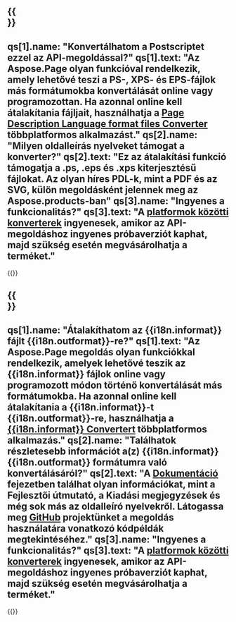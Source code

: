 ﻿---
meta: true
translation: true
deploy: false
---

{{<section faq>}}
---
qs[1].name: "Konvertálhatom a Postscriptet ezzel az API-megoldással?"
qs[1].text: "Az Aspose.Page olyan funkcióval rendelkezik, amely lehetővé teszi a PS-, XPS- és EPS-fájlok más formátumokba konvertálását online vagy programozottan. Ha azonnal online kell átalakítania fájljait, használhatja a [Page Description Language format files Converter](https://products.aspose.app/page/conversion/) többplatformos alkalmazást."
qs[2].name: "Milyen oldalleírás nyelveket támogat a konverter?"
qs[2].text: "Ez az átalakítási funkció támogatja a .ps, .eps és .xps kiterjesztésű fájlokat. Az olyan híres PDL-k, mint a PDF és az SVG, külön megoldásként jelennek meg az Aspose.products-ban"
qs[3].name: "Ingyenes a funkcionalitás?"
qs[3].text: "A [platformok közötti konverterek](https://products.aspose.app/page/conversion) ingyenesek, amikor az API-megoldáshoz ingyenes próbaverziót kaphat, majd szükség esetén megvásárolhatja a terméket."
---

{{<import path="/meta/schemas.md" section="faq">}} 

{{<section faqchild>}}
---
qs[1].name: "Átalakíthatom az {{i18n.informat}} fájlt {{i18n.outformat}}-re?"
qs[1].text: "Az Aspose.Page megoldás olyan funkciókkal rendelkezik, amelyek lehetővé teszik az {{i18n.informat}} fájlok online vagy programozott módon történő konvertálását más formátumokba. Ha azonnal online kell átalakítania a {{i18n.informat}}-t {{i18n.outformat}}-re, használhatja a [{{i18n.informat}} Convertert](https://products.aspose.app/page/conversion/{{i18n.informatalsó}}) többplatformos alkalmazás."
qs[2].name: "Találhatok részletesebb információt a(z) {{i18n.informat}} {{i18n.outformat}} formátumra való konvertálásáról?"
qs[2].text: "A [Dokumentáció](https://docs.aspose.com/page/) fejezetben találhat olyan információkat, mint a Fejlesztői útmutató, a Kiadási megjegyzések és még sok más az oldalleíró nyelvekről. Látogassa meg [GitHub](https://github.com/aspose-page) projektünket a megoldás használatára vonatkozó kódpéldák megtekintéséhez."
qs[3].name: "Ingyenes a funkcionalitás?"
qs[3].text: "A [platformok közötti konverterek](https://products.aspose.app/page/conversion) ingyenesek, amikor az API-megoldáshoz ingyenes próbaverziót kaphat, majd szükség esetén megvásárolhatja a terméket."
---

{{<import path="/meta/schemas.md" section="faq">}} 